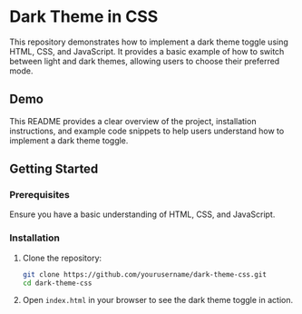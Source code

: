 # Dark Theme in CSS

This repository demonstrates how to implement a dark theme toggle using HTML, CSS, and JavaScript. It provides a basic example of how to switch between light and dark themes, allowing users to choose their preferred mode.

## Demo


This README provides a clear overview of the project, installation instructions, and example code snippets to help users understand how to implement a dark theme toggle.



## Getting Started

### Prerequisites

Ensure you have a basic understanding of HTML, CSS, and JavaScript.

### Installation

1. Clone the repository:
    ```sh
    git clone https://github.com/yourusername/dark-theme-css.git
    cd dark-theme-css
    ```

2. Open `index.html` in your browser to see the dark theme toggle in action.
